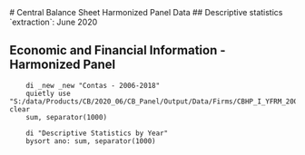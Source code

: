 <meta charset="utf-8"/>
# Central Balance Sheet Harmonized Panel Data
## Descriptive statistics
`extraction`: June 2020


## **Economic and Financial Information - Harmonized Panel**
```
    di _new _new "Contas - 2006-2018"
    quietly use "S:/data/Products/CB/2020_06/CB_Panel/Output/Data/Firms/CBHP_I_YFRM_20062018_JUN20_CONTAS_V01.dta", clear
    sum, separator(1000)

    di "Descriptive Statistics by Year"
    bysort ano: sum, separator(1000)
```







